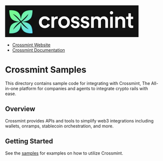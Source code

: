 ![Crossmint Banner](assets/crossmint_dark.png)
- [Crossmint Website](https://crossmint.com)
- [Crossmint Documentation](https://docs.crossmint.com)

# Crossmint Samples

This directory contains sample code for integrating with Crossmint, The All-in-one platform for companies and agents to integrate crypto rails with ease.

## Overview

Crossmint provides APIs and tools to simplify web3 integrations including wallets, onramps, stablecoin orchestration, and more.

## Getting Started

See the [samples](samples/README.md) for examples on how to utilize Crossmint.
